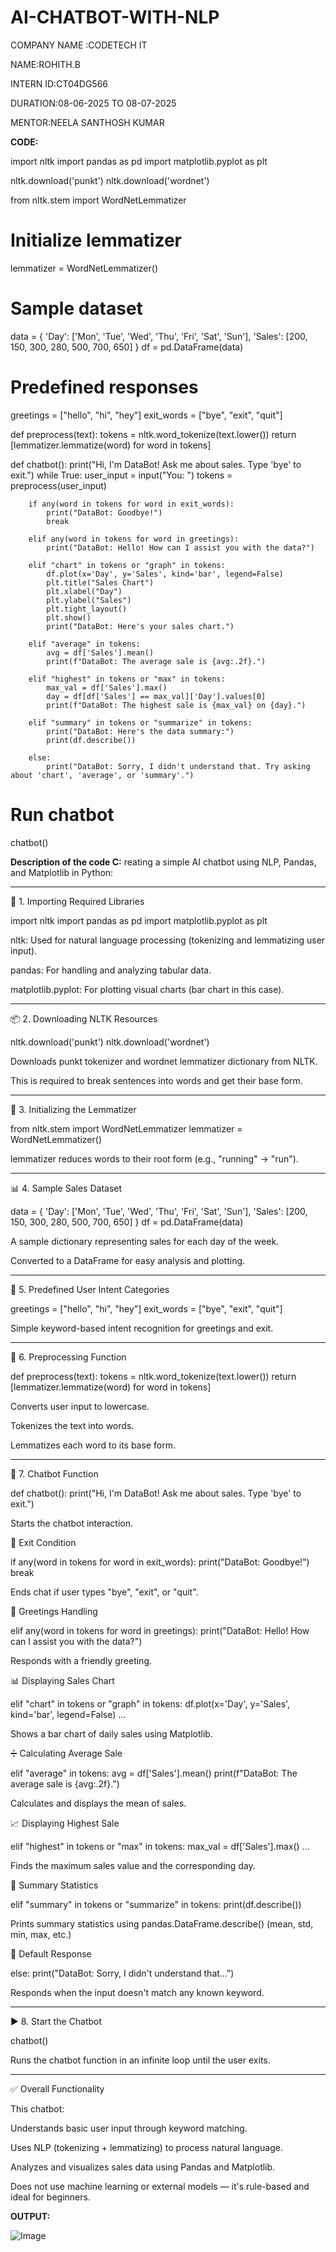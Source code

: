 # AI-CHATBOT-WITH-NLP

COMPANY NAME :CODETECH IT

NAME:ROHITH.B

INTERN ID:CT04DG566

DURATION:08-06-2025 TO 08-07-2025

MENTOR:NEELA SANTHOSH KUMAR

**CODE:**

import nltk
import pandas as pd
import matplotlib.pyplot as plt

nltk.download('punkt')
nltk.download('wordnet')

from nltk.stem import WordNetLemmatizer

# Initialize lemmatizer
lemmatizer = WordNetLemmatizer()

# Sample dataset
data = {
    'Day': ['Mon', 'Tue', 'Wed', 'Thu', 'Fri', 'Sat', 'Sun'],
    'Sales': [200, 150, 300, 280, 500, 700, 650]
}
df = pd.DataFrame(data)

# Predefined responses
greetings = ["hello", "hi", "hey"]
exit_words = ["bye", "exit", "quit"]

def preprocess(text):
    tokens = nltk.word_tokenize(text.lower())
    return [lemmatizer.lemmatize(word) for word in tokens]

def chatbot():
    print("Hi, I'm DataBot! Ask me about sales. Type 'bye' to exit.")
    while True:
        user_input = input("You: ")
        tokens = preprocess(user_input)

        if any(word in tokens for word in exit_words):
            print("DataBot: Goodbye!")
            break

        elif any(word in tokens for word in greetings):
            print("DataBot: Hello! How can I assist you with the data?")

        elif "chart" in tokens or "graph" in tokens:
            df.plot(x='Day', y='Sales', kind='bar', legend=False)
            plt.title("Sales Chart")
            plt.xlabel("Day")
            plt.ylabel("Sales")
            plt.tight_layout()
            plt.show()
            print("DataBot: Here's your sales chart.")

        elif "average" in tokens:
            avg = df['Sales'].mean()
            print(f"DataBot: The average sale is {avg:.2f}.")

        elif "highest" in tokens or "max" in tokens:
            max_val = df['Sales'].max()
            day = df[df['Sales'] == max_val]['Day'].values[0]
            print(f"DataBot: The highest sale is {max_val} on {day}.")

        elif "summary" in tokens or "summarize" in tokens:
            print("DataBot: Here's the data summary:")
            print(df.describe())

        else:
            print("DataBot: Sorry, I didn't understand that. Try asking about 'chart', 'average', or 'summary'.")

# Run chatbot
chatbot()

**Description of the code C:**
reating a simple AI chatbot using NLP, Pandas, and Matplotlib in Python:


---

🔧 1. Importing Required Libraries

import nltk
import pandas as pd
import matplotlib.pyplot as plt

nltk: Used for natural language processing (tokenizing and lemmatizing user input).

pandas: For handling and analyzing tabular data.

matplotlib.pyplot: For plotting visual charts (bar chart in this case).



---

📦 2. Downloading NLTK Resources

nltk.download('punkt')
nltk.download('wordnet')

Downloads punkt tokenizer and wordnet lemmatizer dictionary from NLTK.

This is required to break sentences into words and get their base form.



---

🧠 3. Initializing the Lemmatizer

from nltk.stem import WordNetLemmatizer
lemmatizer = WordNetLemmatizer()

lemmatizer reduces words to their root form (e.g., "running" → "run").



---

📊 4. Sample Sales Dataset

data = {
    'Day': ['Mon', 'Tue', 'Wed', 'Thu', 'Fri', 'Sat', 'Sun'],
    'Sales': [200, 150, 300, 280, 500, 700, 650]
}
df = pd.DataFrame(data)

A sample dictionary representing sales for each day of the week.

Converted to a DataFrame for easy analysis and plotting.



---

💬 5. Predefined User Intent Categories

greetings = ["hello", "hi", "hey"]
exit_words = ["bye", "exit", "quit"]

Simple keyword-based intent recognition for greetings and exit.



---

🧹 6. Preprocessing Function

def preprocess(text):
    tokens = nltk.word_tokenize(text.lower())
    return [lemmatizer.lemmatize(word) for word in tokens]

Converts user input to lowercase.

Tokenizes the text into words.

Lemmatizes each word to its base form.



---

🤖 7. Chatbot Function

def chatbot():
    print("Hi, I'm DataBot! Ask me about sales. Type 'bye' to exit.")

Starts the chatbot interaction.

🚪 Exit Condition

if any(word in tokens for word in exit_words):
    print("DataBot: Goodbye!")
    break

Ends chat if user types "bye", "exit", or "quit".

👋 Greetings Handling

elif any(word in tokens for word in greetings):
    print("DataBot: Hello! How can I assist you with the data?")

Responds with a friendly greeting.

📊 Displaying Sales Chart

elif "chart" in tokens or "graph" in tokens:
    df.plot(x='Day', y='Sales', kind='bar', legend=False)
    ...

Shows a bar chart of daily sales using Matplotlib.


➗ Calculating Average Sale

elif "average" in tokens:
    avg = df['Sales'].mean()
    print(f"DataBot: The average sale is {avg:.2f}.")

Calculates and displays the mean of sales.


📈 Displaying Highest Sale

elif "highest" in tokens or "max" in tokens:
    max_val = df['Sales'].max()
    ...

Finds the maximum sales value and the corresponding day.


🧾 Summary Statistics

elif "summary" in tokens or "summarize" in tokens:
    print(df.describe())

Prints summary statistics using pandas.DataFrame.describe() (mean, std, min, max, etc.)


🤷 Default Response

else:
    print("DataBot: Sorry, I didn't understand that...")

Responds when the input doesn't match any known keyword.



---

▶ 8. Start the Chatbot

chatbot()

Runs the chatbot function in an infinite loop until the user exits.


---

✅ Overall Functionality

This chatbot:

Understands basic user input through keyword matching.

Uses NLP (tokenizing + lemmatizing) to process natural language.

Analyzes and visualizes sales data using Pandas and Matplotlib.

Does not use machine learning or external models — it's rule-based and ideal for beginners.

**OUTPUT:**

![Image](https://github.com/user-attachments/assets/bf21db00-ccc3-42a7-91d4-f10597714b08)

